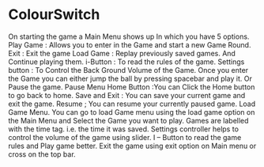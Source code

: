 # ColourSwitch

On starting the game a Main Menu shows up In which you have 5 options.
Play Game :  Allows you to enter in the Game and start a new Game Round.
Exit : Exit the game
Load Game : Replay previously saved games. And Continue playing them.
i-Button : To read the rules of the game. 
Settings button : To Control the Back Ground Volume of the Game.
Once you enter the Game you can either jump the ball by pressing spacebar and play it. Or Pause the game.
Pause Menu
Home Button :You can Click the Home button to go back to home.
Save and Exit : You can save your current game and exit the game.
Resume ; You can resume your currently paused game.
Load Game Menu. You can go to load Game menu using the load game option on the Main Menu and Select the Game you want to play.
       Games are labelled with the time tag. i.e. the time it was saved.
Settings controller helps to control the volume of the game using slider.
I – Button to read the game rules and Play game better.
Exit the game using exit option on Main menu or cross on the top bar.
